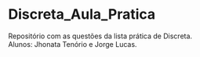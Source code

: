 # Discreta_Aula_Pratica
Repositório com as questões da lista prática de Discreta.<br>
Alunos: Jhonata Tenório e Jorge Lucas.
